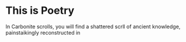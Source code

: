 # This is Poetry
In Carbonite scrolls, you will find a shattered scrll of ancient knowledge, painstaikingly reconstructed in 



<!--stackedit_data:
eyJoaXN0b3J5IjpbMTEwNDg4NDU2MSwtMjY4Mzg1NjM3XX0=
-->